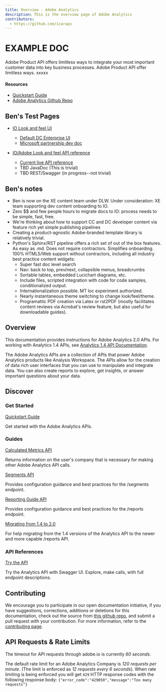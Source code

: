 ```yaml
---
title: Overview - Adobe Analytics
description: This is the overview page of Adobe Analytics
contributors:
  - https://github.com/icaraps 
---
```


<Hero slots="heading, text"/> 

# EXAMPLE DOC

Adobe Product API offers limitless ways to integrate your most important customer data into key business processes. Adobe Product API offer limitless ways. xxxxx

<Resources slots="heading, links"/>

#### Resources

* [Quickstart Guide](https://www.adobe.io/apis/experiencecloud/analytics/docs.html)
* [Adobe Analytics Github Repo](https://github.com/AdobeDocs/analytics-2.0-apis)

## Ben's Test Pages

* [IO Look and feel UI](10_1_IOheaderfooter_guide/index.html)

    * [Default DC Enterprise UI](developerguide/index.html)
    * [Microsoft partnership dev doc](dcsdk_experiment/index.html)

* [IO/Adobe Look and feel API reference](doxygen_apireference/html/index.html)

    * [Current live API reference](html/index.html)
    * TBD JavaDoc (This is trivial)
    * TBD REST/Swagger  (in progress--not trivial)

## Ben's notes

* Ben is now on the XE content team under DLW. Under consideration: XE team supporting dev content onboarding to IO. 
* Zero $$ and few people hours to migrate docs to IO: process needs to be simple, fast, free. 
* We're thinking about how to support CC and DC developer content via feature rich yet simple publishing pipelines 
* Creating a product-agnostic Adobe-branded template library is relatively trivial.
* Python's Sphinx/RST pipeline offers a rich set of out of the box features. As easy as .md. Does not require contractors. Simplifies onboarding. 100% HTML5/Web support without contractors, including all industry best practice content widgets: 
   * Super fast doc level search
   * Nav: back to top, prev/next, collapsible menus, breadcrumbs
   * Sortable tables, embedded Lucichart diagrams, etc.
   * Include files, scripted integration with code for code samples, conditionalized output.
   * Internationalization possible. MT loc experiment authorized. 
   * Nearly instantaneous theme switching to change look/feel/theme.
   * Programattic PDF creation via Latex or rst2PDF (mostly facilitates content reviews via Acrobat's review feature, but also useful for downloadable guides). 

## Overview

This documentation provides instructions for Adobe Analytics 2.0 APIs. For working with Analytics 1.4 APIs, see [Analytics 1.4 API Documentation](https://github.com/AdobeDocs/analytics-1.4-apis).

The Adobe Analytics APIs are a collection of APIs that power Adobe Analytics products like Analysis Workspace. 
The APIs allow for the creation of data rich user interfaces that you can use to manipulate and integrate data.
You can also create reports to explore, get insights, or answer important questions about your data.

## Discover 

<DiscoverBlock width="100%" slots="heading, link, text"/>

### Get Started

[Quickstart Guide](guides/)
    
Get started with the Adobe Analytics APIs.

<DiscoverBlock slots="heading, link, text"/> 

### Guides

[Calculated Metrics API](guides/calculated_metrics_api/) 
     
Returns information on the user's company that is necessary for making other Adobe Analytics API calls.

<DiscoverBlock slots="link, text"/>

[Segments API](guides/segments_api/) 

Provides configuration guidance and best practices for the /segments endpoint.

<DiscoverBlock slots="link, text"/>

[Reporting Guide API](guides/reporting_api/)

Provides configuration guidance and best practices for the /reports endpoint.

<DiscoverBlock slots="link, text"/>

[Migrating from 1.4 to 2.0](guides/migrating/)

For help migrating from the 1.4 versions of the Analytics API to the newer and more capable /reports API.   

<DiscoverBlock width="100%" slots="heading, link, text"/>

### API References

[Try the API](api/) 

Try the Analytics API with Swagger UI. Explore, make calls, with full endpoint descriptions.

## Contributing 

We encourage you to participate in our open documentation initiative, if you have suggestions, corrections, additions 
or deletions for this documentation, check out the source from [this github repo](https://github.com/adobe/gatsby-theme-spectrum-example), and submit a pull 
request with your contribution. For more information, refer to the [contributing page](support/contribute/).

## API Requests & Rate Limits

The timeout for API requests through adobe.io is currently *60 seconds*.

The default rate limit for an Adobe Analytics Company is *120 requests per minute*. (The limit is enforced as *12 requests every 6 seconds*).
When rate limiting is being enforced you will get `429` HTTP response codes with the following response body: `{"error_code":"429050","message":"Too many requests"}`    